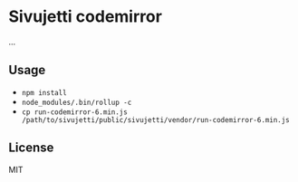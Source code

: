 # Sivujetti codemirror

...

## Usage

- `npm install`
- `node_modules/.bin/rollup -c`
- `cp run-codemirror-6.min.js /path/to/sivujetti/public/sivujetti/vendor/run-codemirror-6.min.js`

## License

MIT
